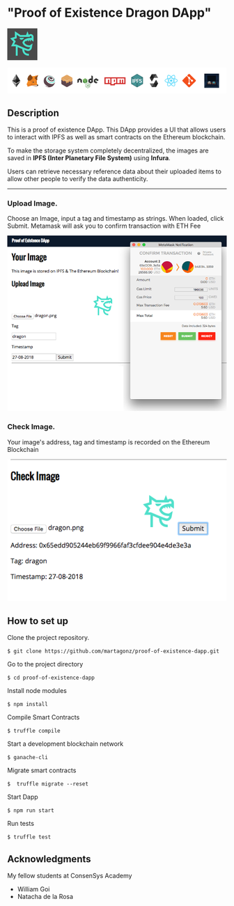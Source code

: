 # "Proof of Existence Dragon DApp" 
![dragon](/public/dragon.png?raw=true "dragon")
<!--  -->

![techStack](/public/techStack.png?raw=true "techStack")


## Description  

This is a proof of existence DApp. This DApp provides a UI that allows users to interact with IPFS as well as smart contracts on the Ethereum blockchain. 

To make the storage system completely decentralized, the images are saved in **IPFS (Inter Planetary File System)** using **Infura**.

Users can retrieve necessary reference data about their uploaded items to allow other people to verify the data authenticity.

***

### Upload Image.

Choose an Image, input a tag and timestamp as strings.  When loaded, click Submit. Metamask will ask you to confirm transaction with ETH Fee

![uploadimage](/public/uploadimage.png?raw=true "uploadimage")

### Check Image.

Your image's address, tag and timestamp is recorded on the Ethereum Blockchain

![checkimage](/public/checkimage.png?raw=true "checkimage")

## How to set up
<!--  -->

Clone the project repository.

```
$ git clone https://github.com/martagonz/proof-of-existence-dapp.git
```

Go to the project directory

```
$ cd proof-of-existence-dapp
```

Install node modules

```
$ npm install
```

Compile Smart Contracts

```
$ truffle compile
```

Start a development blockchain network

```
$ ganache-cli
```

Migrate smart contracts

```
$  truffle migrate --reset
```

Start Dapp

```
$ npm run start
```

Run tests

```sh
$ truffle test 
```


## Acknowledgments

My fellow students at ConsenSys Academy 
* William Goi
* Natacha de la Rosa